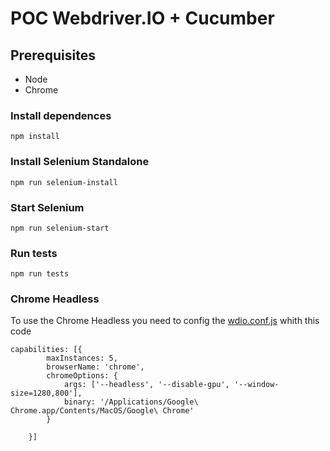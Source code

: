 # POC Webdriver.IO + Cucumber

## Prerequisites

* Node
* Chrome

### Install dependences
````
npm install
````

### Install Selenium Standalone
````
npm run selenium-install
````

### Start Selenium
````
npm run selenium-start
````

### Run tests
````
npm run tests
````

### Chrome Headless

To use the Chrome Headless you need to config the [wdio.conf.js](https://github.com/nunesjessica/poc-webdriverio/blob/master/wdio.conf.js) whith this code
````
capabilities: [{
        maxInstances: 5,
        browserName: 'chrome',
        chromeOptions: {
            args: ['--headless', '--disable-gpu', '--window-size=1280,800'],
            binary: '/Applications/Google\ Chrome.app/Contents/MacOS/Google\ Chrome'
        }

    }]

````
